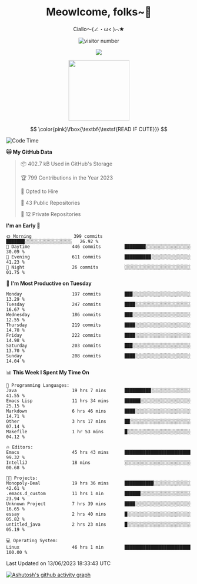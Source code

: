 <div align="center">
  <h1>Meowlcome, folks~👋</h1>
  <p>Ciallo～(∠・ω< )⌒★</p>
</div>

<p align="center">
  <img src="https://count.getloli.com/get/@Ziqi-Yang?theme=rule34" alt="visitor number" />
</p>

<p align="center">
  <img src="https://skillicons.dev/icons?i=rust,c,py,flutter,go,java,js,bash,linux,emacs" />
</p>
<p align="center">
  <img height="165" src="https://github-readme-stats.vercel.app/api?username=Ziqi-Yang&show_icons=true&include_all_commits=true&hide_border=true" />
</p>

$$
\color{pink}\fbox{\textbf{\textsf{READ IF CUTE}}}
$$

<!--START_SECTION:waka-->
![Code Time](http://img.shields.io/badge/Code%20Time-1%2C202%20hrs%2056%20mins-blue)

**🐱 My GitHub Data** 

> 📦 402.7 kB Used in GitHub's Storage 
 > 
> 🏆 799 Contributions in the Year 2023
 > 
> 💼 Opted to Hire
 > 
> 📜 43 Public Repositories 
 > 
> 🔑 12 Private Repositories 
 > 
**I'm an Early 🐤** 

```text
🌞 Morning                399 commits         ███████░░░░░░░░░░░░░░░░░░   26.92 % 
🌆 Daytime                446 commits         ████████░░░░░░░░░░░░░░░░░   30.09 % 
🌃 Evening                611 commits         ██████████░░░░░░░░░░░░░░░   41.23 % 
🌙 Night                  26 commits          ░░░░░░░░░░░░░░░░░░░░░░░░░   01.75 % 
```
📅 **I'm Most Productive on Tuesday** 

```text
Monday                   197 commits         ███░░░░░░░░░░░░░░░░░░░░░░   13.29 % 
Tuesday                  247 commits         ████░░░░░░░░░░░░░░░░░░░░░   16.67 % 
Wednesday                186 commits         ███░░░░░░░░░░░░░░░░░░░░░░   12.55 % 
Thursday                 219 commits         ████░░░░░░░░░░░░░░░░░░░░░   14.78 % 
Friday                   222 commits         ████░░░░░░░░░░░░░░░░░░░░░   14.98 % 
Saturday                 203 commits         ███░░░░░░░░░░░░░░░░░░░░░░   13.70 % 
Sunday                   208 commits         ████░░░░░░░░░░░░░░░░░░░░░   14.04 % 
```


📊 **This Week I Spent My Time On** 

```text
💬 Programming Languages: 
Java                     19 hrs 7 mins       ██████████░░░░░░░░░░░░░░░   41.55 % 
Emacs Lisp               11 hrs 34 mins      ██████░░░░░░░░░░░░░░░░░░░   25.15 % 
Markdown                 6 hrs 46 mins       ████░░░░░░░░░░░░░░░░░░░░░   14.71 % 
Other                    3 hrs 17 mins       ██░░░░░░░░░░░░░░░░░░░░░░░   07.14 % 
Makefile                 1 hr 53 mins        █░░░░░░░░░░░░░░░░░░░░░░░░   04.12 % 

🔥 Editors: 
Emacs                    45 hrs 43 mins      █████████████████████████   99.32 % 
IntelliJ                 18 mins             ░░░░░░░░░░░░░░░░░░░░░░░░░   00.68 % 

🐱‍💻 Projects: 
Monopoly-Deal            19 hrs 36 mins      ███████████░░░░░░░░░░░░░░   42.61 % 
.emacs.d_custom          11 hrs 1 min        ██████░░░░░░░░░░░░░░░░░░░   23.94 % 
Unknown Project          7 hrs 39 mins       ████░░░░░░░░░░░░░░░░░░░░░   16.65 % 
essay                    2 hrs 40 mins       █░░░░░░░░░░░░░░░░░░░░░░░░   05.82 % 
untitled_java            2 hrs 23 mins       █░░░░░░░░░░░░░░░░░░░░░░░░   05.19 % 

💻 Operating System: 
Linux                    46 hrs 1 min        █████████████████████████   100.00 % 
```


 Last Updated on 13/06/2023 18:33:43 UTC
<!--END_SECTION:waka-->


[![Ashutosh's github activity graph](https://github-readme-activity-graph.cyclic.app/graph?username=Ziqi-Yang&theme=github)](https://github.com/ashutosh00710/github-readme-activity-graph)

